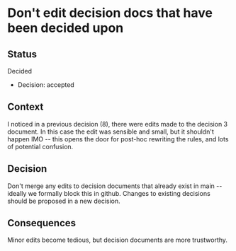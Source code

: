 # Don't edit decision docs that have been decided upon

## Status

Decided

- Decision: accepted


## Context
I noticed in a previous decision (8), there were edits made to the decision 3 document. In this case the edit was sensible and small, but it shouldn't happen IMO -- this opens the door for post-hoc rewriting the rules, and lots of potential confusion.

## Decision
Don't merge any edits to decision documents that already exist in main -- ideally we formally block this in github. Changes to existing decisions should be proposed in a new decision.

## Consequences
Minor edits become tedious, but decision documents are more trustworthy.
